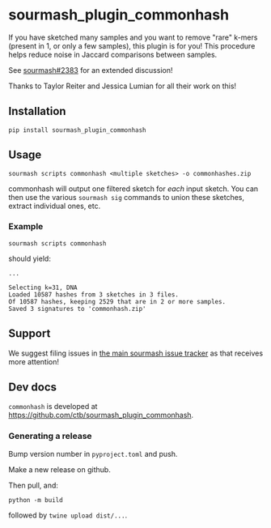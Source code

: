 # sourmash_plugin_commonhash

If you have sketched many samples and you want to remove "rare" k-mers
(present in 1, or only a few samples), this plugin is for you!  This
procedure helps reduce noise in Jaccard comparisons between samples.

See
[sourmash#2383](https://github.com/sourmash-bio/sourmash/issues/2383)
for an extended discussion!

Thanks to Taylor Reiter and Jessica Lumian for all their work on this!

## Installation

```
pip install sourmash_plugin_commonhash
```

## Usage

```
sourmash scripts commonhash <multiple sketches> -o commonhashes.zip
```

commonhash will output one filtered sketch for _each_ input sketch.
You can then use the various `sourmash sig` commands to union these
sketches, extract individual ones, etc.

### Example

```
sourmash scripts commonhash 
```

should yield:

```
...

Selecting k=31, DNA
Loaded 10587 hashes from 3 sketches in 3 files.
Of 10587 hashes, keeping 2529 that are in 2 or more samples.
Saved 3 signatures to 'commonhash.zip'
```

## Support

We suggest filing issues in [the main sourmash issue tracker](https://github.com/dib-lab/sourmash/issues) as that receives more attention!

## Dev docs

`commonhash` is developed at https://github.com/ctb/sourmash_plugin_commonhash.

### Generating a release

Bump version number in `pyproject.toml` and push.

Make a new release on github.

Then pull, and:

```
python -m build
```

followed by `twine upload dist/...`.
